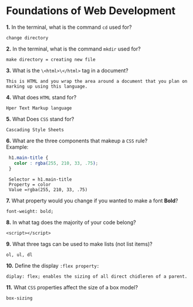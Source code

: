 # Foundations of Web Development

**1.** In the terminal, what is the command `cd` used for?
<!-- enter you answer in the space below -->
```
change directory
```

**2.** In the terminal, what is the command `mkdir` used for?
<!-- enter you answer in the space below -->
```
make directory = creating new file
```

**3.** What is the `\<html>\</html>` tag in a document?
<!-- enter you answer in the space below -->
```
This is HTML and you wrap the area around a document that you plan on marking up using this language.
```

**4.** What does `HTML` stand for?
<!-- enter you answer in the space below -->
```
Hper Text Markup language
```

**5.** What Does `CSS` stand for?
<!-- enter you answer in the space below -->
```
Cascading Style Sheets
```

**6.** What are the three components that makeup a `CSS` rule? <br> Example:
```css
 h1.main-title {
   color : rgba(255, 210, 33, .75);
 }

```
<!-- enter you answer in the space below -->
```
 Selector = h1.main-title
 Property = color
 Value =rgba(255, 210, 33, .75)
```

**7.** What property would you change if you wanted to make a font **Bold**?
<!-- enter you answer in the space below -->
```
font-weight: bold;
```

**8.** In what tag does the majority of your code belong?
<!-- enter you answer in the space below -->
```
<script></script>
```

**9.** What three tags can be used to make lists (not list items)?
<!-- enter you answer in the space below -->
```
ol, ul, dl
```

**10.** Define the display `:flex property:`
<!-- enter you answer in the space below -->
```
diplay: flex; enables the sizing of all direct chidleren of a parent.
```

**11.** What `CSS` properties affect the size of a box model?
<!-- enter you answer in the space below -->
```
box-sizing
```
